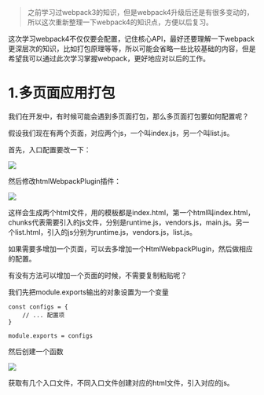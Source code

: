 >之前学习过webpack3的知识，但是webpack4升级后还是有很多变动的，所以这次重新整理一下webpack4的知识点，方便以后复习。

<p>这次学习webpack4不仅仅要会配置，记住核心API，最好还要理解一下webpack更深层次的知识，比如打包原理等等，所以可能会省略一些比较基础的内容，但是希望我可以通过此次学习掌握webpack，更好地应对以后的工作。</p>

<h1>1.多页面应用打包</h1>

<p>我们在开发中，有时候可能会遇到多页面打包，那么多页面打包要如何配置呢？</p>

<p>假设我们现在有两个页面，对应两个js，一个叫index.js，另一个叫list.js。</p>

<p>首先，入口配置要改一下：</p>


![](https://user-gold-cdn.xitu.io/2019/6/3/16b1d23e88b2bdda?w=389&h=172&f=png&s=7574)


<p>然后修改htmlWebpackPlugin插件：</p>


![](https://user-gold-cdn.xitu.io/2019/6/3/16b1d4737de97ab1?w=518&h=365&f=png&s=27753)


<p>这样会生成两个html文件，用的模板都是index.html，第一个html叫index.html，chunks代表需要引入的js文件，分别是runtime.js，vendors.js，main.js。另一个list.html，引入的js分别为runtime.js，vendors.js，list.js。</p>

<p>如果需要多增加一个页面，可以去多增加一个HtmlWebpackPlugin，然后做相应的配置。</p>

<p>有没有方法可以增加一个页面的时候，不需要复制粘贴呢？</p>

<p>我们先把module.exports输出的对象设置为一个变量</p>

 
```
const configs = {
    // ... 配置项
}

module.exports = configs
```

<p>然后创建一个函数</p>


![](https://user-gold-cdn.xitu.io/2019/6/3/16b1d721555f1008?w=943&h=796&f=png&s=75248)


<p>获取有几个入口文件，不同入口文件创建对应的html文件，引入对应的js。</p>